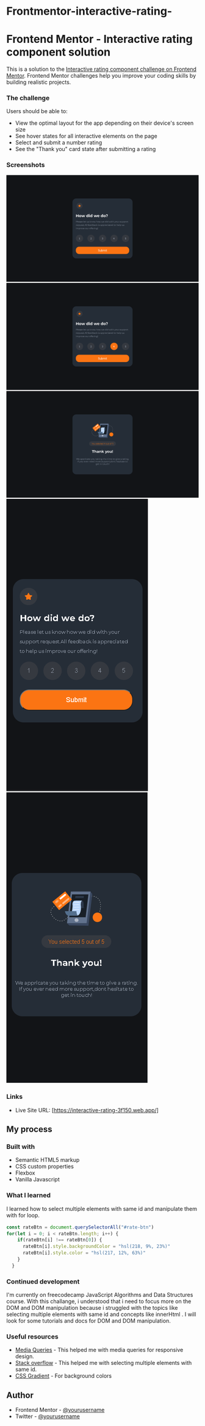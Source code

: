 # Frontmentor-interactive-rating-

# Frontend Mentor - Interactive rating component solution

This is a solution to the [Interactive rating component challenge on Frontend Mentor](https://www.frontendmentor.io/challenges/interactive-rating-component-koxpeBUmI). Frontend Mentor challenges help you improve your coding skills by building realistic projects. 


### The challenge

Users should be able to:

- View the optimal layout for the app depending on their device's screen size
- See hover states for all interactive elements on the page
- Select and submit a number rating
- See the "Thank you" card state after submitting a rating

### Screenshots

![](solution-images/desktop-design.png)
![](solution-images/desktop-active.png)
![](solution-images/desktop-thanks.png)
![](solution-images/mobile-design.png)
![](solution-images/mobile-thanks.png)

### Links

- Live Site URL: [https://interactive-rating-3f150.web.app/]

## My process


### Built with

- Semantic HTML5 markup
- CSS custom properties
- Flexbox
- Vanilla Javascript

### What I learned

I learned how to select multiple elements with same id and manipulate them with for loop.

```js
const rateBtn = document.querySelectorAll("#rate-btn")
for(let i = 0; i < rateBtn.length; i++) {
    if(rateBtn[i] !== rateBtn[0]) {
      rateBtn[i].style.backgroundColor = "hsl(218, 9%, 23%)"
      rateBtn[i].style.color = "hsl(217, 12%, 63%)"
    }
  }
```
### Continued development

I'm currently on freecodecamp JavaScript Algorithms and Data Structures course. With this challange, i understood that i need to focus more on the DOM and DOM manipulation because i struggled with the topics like selecting multiple elements with same id and concepts like innerHtml . I will look for some tutorials and docs for DOM and DOM manipulation.

### Useful resources

- [Media Queries](https://www.w3schools.com/css/css3_mediaqueries_ex.a) - This helped me with media queries for responsive design.
- [Stack overflow](https://stackoverflow.com/questions/3607291/javascript-and-getelementbyid-for-multiple-elements-with-the-same-id) - This helped me with selecting multiple elements with same id.
- [CSS Gradient](https://cssgradient.io/) - For background colors


## Author

- Frontend Mentor - [@yourusername](https://www.frontendmentor.io/profile/Mustafacmn)
- Twitter - [@yourusername](https://twitter.com/Mustafa33878)


